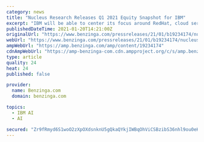 ```yaml
---
category: news
title: "Nucleus Research Releases Q1 2021 Equity Snapshot for IBM"
excerpt: "IBM will be able to center its focus around RedHat, cloud services and capabilities, and Watson AI—its largest growth drivers and the areas with the most customer interest.\" Nucleus Research is ..."
publishedDateTime: 2021-01-20T14:21:00Z
originalUrl: "https://www.benzinga.com/pressreleases/21/01/b19234174/nucleus-research-releases-q1-2021-equity-snapshot-for-ibm"
webUrl: "https://www.benzinga.com/pressreleases/21/01/b19234174/nucleus-research-releases-q1-2021-equity-snapshot-for-ibm"
ampWebUrl: "https://amp.benzinga.com/amp/content/19234174"
cdnAmpWebUrl: "https://amp-benzinga-com.cdn.ampproject.org/c/s/amp.benzinga.com/amp/content/19234174"
type: article
quality: 24
heat: 24
published: false

provider:
  name: Benzinga.com
  domain: benzinga.com

topics:
  - IBM AI
  - AI

secured: "Zr9fRmyd6S1woO2zXpOXdsnknU5gQkaQYkjIWBqOhViCSBzibS36nhl9ou0eKGoZ9QH0lyX4AJm/De/6XsDkiY91t42kitQpNYw0J+f8yxplV50SkPv4n0BI4agEqsZi9mNpSsSx2bLel50TL87V5zBXeFWuGfFCiPnRdoJOdRVPDHqQ4vQRZIwWYm+UsUhLbebMU9dOlhNyU6zGghSz85e8xTnhTEEZeyE+pObyRb9KsVwfRh3+iiQAJTZQYlV/89sZ3iy3K4gZfYd6PSSTuFNoVcZuhJT0Z8wG2WEZH+RFSDGxVEA3v5sqZDZjOtyZGY6a2VRpe9qXwm0kUisps/XtBHP23mZEpTgT3g0em1c=;Z6WZYonA3q4Bx4zcUiKdZw=="
---
```


